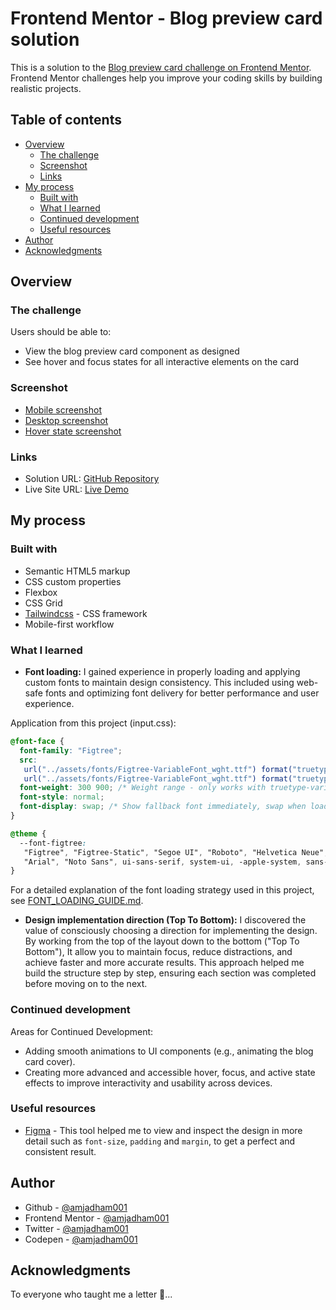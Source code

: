# Frontend Mentor - Blog preview card solution

This is a solution to the [Blog preview card challenge on Frontend Mentor](https://www.frontendmentor.io/challenges/blog-preview-card-ckPaj01IcS). Frontend Mentor challenges help you improve your coding skills by building realistic projects.

## Table of contents

- [Overview](#overview)
  - [The challenge](#the-challenge)
  - [Screenshot](#screenshot)
  - [Links](#links)
- [My process](#my-process)
  - [Built with](#built-with)
  - [What I learned](#what-i-learned)
  - [Continued development](#continued-development)
  - [Useful resources](#useful-resources)
- [Author](#author)
- [Acknowledgments](#acknowledgments)

## Overview

### The challenge

Users should be able to:

- View the blog preview card component as designed
- See hover and focus states for all interactive elements on the card

### Screenshot

- [Mobile screenshot](./screenshots/mobile.png)
- [Desktop screenshot](./screenshots/desktop.png)
- [Hover state screenshot](./screenshots/hover_state.png)

### Links

- Solution URL: [GitHub Repository](https://github.com/amjadham001/blog_preview_card)
- Live Site URL: [Live Demo](https://amjadham001.github.io/blog_preview_card/)

## My process

### Built with

- Semantic HTML5 markup
- CSS custom properties
- Flexbox
- CSS Grid
- [Tailwindcss](https://tailwindcss.com/) - CSS framework
- Mobile-first workflow

### What I learned

- **Font loading:** I gained experience in properly loading and applying custom fonts to maintain design consistency. This included using web-safe fonts and optimizing font delivery for better performance and user experience.

Application from this project (input.css):

```css
@font-face {
  font-family: "Figtree";
  src:
   url("../assets/fonts/Figtree-VariableFont_wght.ttf") format("truetype-variations"),
   url("../assets/fonts/Figtree-VariableFont_wght.ttf") format("truetype");
  font-weight: 300 900; /* Weight range - only works with truetype-variations */
  font-style: normal;
  font-display: swap; /* Show fallback font immediately, swap when loaded */
}

@theme {
  --font-figtree:
   "Figtree", "Figtree-Static", "Segoe UI", "Roboto", "Helvetica Neue",
   "Arial", "Noto Sans", ui-sans-serif, system-ui, -apple-system, sans-serif;
}
```

For a detailed explanation of the font loading strategy used in this project, see [FONT_LOADING_GUIDE.md](assets/fonts/FONT_LOADING_GUIDE.md).

- **Design implementation direction (Top To Bottom):** I discovered the value of consciously choosing a direction for implementing the design. By working from the top of the layout down to the bottom ("Top To Bottom"), It allow you to maintain focus, reduce distractions, and achieve faster and more accurate results. This approach helped me build the structure step by step, ensuring each section was completed before moving on to the next.

### Continued development

Areas for Continued Development:

- Adding smooth animations to UI components (e.g., animating the blog card cover).
- Creating more advanced and accessible hover, focus, and active state effects to improve interactivity and usability across devices.

### Useful resources

- [Figma](https://www.figma.com/) - This tool helped me to view and inspect the design in more detail such as `font-size`, `padding` and `margin`, to get a perfect and consistent result.

## Author

- Github - [@amjadham001](https://github.com/amjadham001)
- Frontend Mentor - [@amjadham001](https://www.frontendmentor.io/profile/amjadham001)
- Twitter - [@amjadham001](https://x.com/amjadham001)
- Codepen - [@amjadham001](https://codepen.io/amjadham001)

## Acknowledgments

To everyone who taught me a letter 🌹...
